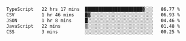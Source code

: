 <!--START_SECTION:waka-->

```txt
TypeScript   22 hrs 17 mins  █████████████████████▓░░░   86.77 %
CSV          1 hr 46 mins    █▓░░░░░░░░░░░░░░░░░░░░░░░   06.93 %
JSON         1 hr 8 mins     █░░░░░░░░░░░░░░░░░░░░░░░░   04.46 %
JavaScript   22 mins         ▒░░░░░░░░░░░░░░░░░░░░░░░░   01.48 %
CSS          3 mins          ░░░░░░░░░░░░░░░░░░░░░░░░░   00.25 %
```

<!--END_SECTION:waka-->